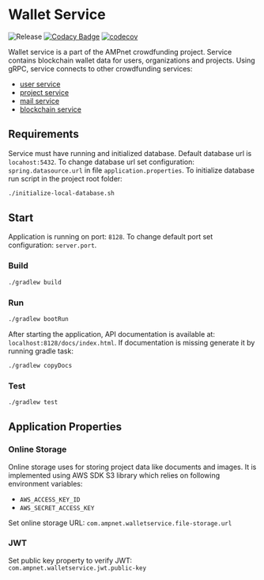 # Wallet Service

![Release](https://github.com/AMPnet/wallet-service/workflows/Release/badge.svg?branch=master) [![Codacy Badge](https://api.codacy.com/project/badge/Grade/6f9d691a5abe49469ede30a68ae20e8a)](https://www.codacy.com?utm_source=github.com&amp;utm_medium=referral&amp;utm_content=AMPnet/wallet-service&amp;utm_campaign=Badge_Grade) [![codecov](https://codecov.io/gh/AMPnet/wallet-service/branch/master/graph/badge.svg)](https://codecov.io/gh/AMPnet/wallet-service)

Wallet service is a part of the AMPnet crowdfunding project. Service contains blockchain wallet data for users, organizations and projects.
Using gRPC, service connects to other crowdfunding services:

  * [user service](https://github.com/AMPnet/user-service)
  * [project service](https://github.com/AMPnet/project-service)
  * [mail service](https://github.com/AMPnet/mail-service)
  * [blockchain service](https://github.com/AMPnet/ampnet-ae-middleware)

## Requirements

Service must have running and initialized database. Default database url is `locahost:5432`.
To change database url set configuration: `spring.datasource.url` in file `application.properties`.
To initialize database run script in the project root folder:

```sh
./initialize-local-database.sh
```

## Start

Application is running on port: `8128`. To change default port set configuration: `server.port`.

### Build

```sh
./gradlew build
```

### Run

```sh
./gradlew bootRun
```

After starting the application, API documentation is available at: `localhost:8128/docs/index.html`.
If documentation is missing generate it by running gradle task:

```sh
./gradlew copyDocs
```

### Test

```sh
./gradlew test
```

## Application Properties

### Online Storage

Online storage uses for storing project data like documents and images. It is implemented using AWS SDK S3 library which relies on following environment variables:

  * `AWS_ACCESS_KEY_ID`
  * `AWS_SECRET_ACCESS_KEY`

Set online storage URL: `com.ampnet.walletservice.file-storage.url`

### JWT

Set public key property to verify JWT: `com.ampnet.walletservice.jwt.public-key`
